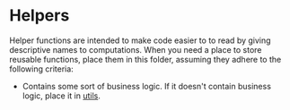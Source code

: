 # Helpers

Helper functions are intended to make code easier to to read by giving
descriptive names to computations. When you need a place to store reusable
functions, place them in this folder, assuming they adhere to the following
criteria:

-  Contains some sort of business logic. If it doesn't contain business logic,
   place it in [utils](../utils/).
